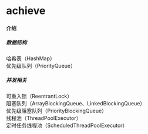 # achieve

#### 介绍
##### 数据结构
哈希表（HashMap）    
优先级队列（PriorityQueue）

##### 并发相关
可重入锁（ReentrantLock）    
阻塞队列（ArrayBlockingQueue、LinkedBlockingQueue）    
优先级阻塞队列（PriorityBlockingQueue）    
线程池（ThreadPoolExecutor）    
定时任务线程池（ScheduledThreadPoolExecutor）    


